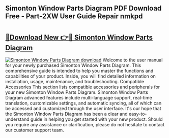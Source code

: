 ## Simonton Window Parts Diagram PDF Download Free - Part-2XW User Guide Repair nmkpd

# <h2><a href="http://dfpemhu.blite.top/?on=Simonton+Window+Parts+Diagram">🔗Download New 👉🔴 Simonton Window Parts Diagram</a></h2>

[![Simonton Window Parts Diagram download](https://i.imgur.com/lujVjoI.png)](http://dfpemhu.blite.top/?on=Simonton+Window+Parts+Diagram)
Welcome to the user manual for your newly purchased Simonton Window Parts Diagram. This comprehensive guide is intended to help you master the functions and capabilities of your product. Inside, you will find detailed information on installation, usage, maintenance, and troubleshooting. Compatible Accessories This section lists compatible accessories and peripherals for your new Simonton Window Parts Diagram. Simonton Window Parts Diagram advanced features include multi-language support, real-time translation, customizable settings, and automatic syncing, all of which can be accessed and customized through the user interface. It's our hope that the Simonton Window Parts Diagram has been a clear and easy-to-understand guide in helping you get started with your new product. Should you require any assistance or clarification, please do not hesitate to contact our customer support team.
